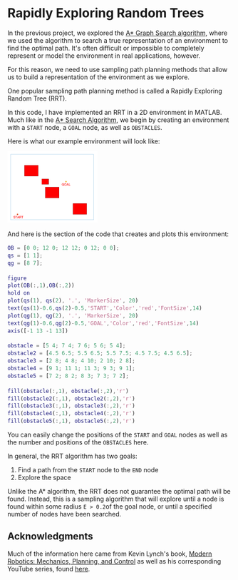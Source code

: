 # Rapidly Exploring Random Trees

In the previous project, we explored the [A* Graph Search algorithm](https://github.com/jschultz299/Path-Planning/tree/main/A-Star), where we used the algorithm to search a true representation of an environment to find the optimal path. It's often difficult or impossible to completely represent or model the environment in real applications, however.

For this reason, we need to use sampling path planning methods that allow us to build a representation of the environment as we explore.

One popular sampling path planning method is called a Rapidly Exploring Random Tree (RRT). 

In this code, I have implemented an RRT in a 2D environment in MATLAB. Much like in the [A* Search Algorithm](https://github.com/jschultz299/Path-Planning/tree/main/A-Star), we begin by creating an environment with a ```START``` node, a ```GOAL``` node, as well as ```OBSTACLES```.

Here is what our example environment will look like:

<img src="https://github.com/jschultz299/Path-Planning/blob/main/Rapidly-Exploring-Random-Trees/img/rrt-ex1-setup.png" width=40%>

And here is the section of the code that creates and plots this environment:

```matlab
OB = [0 0; 12 0; 12 12; 0 12; 0 0];
qs = [1 1];
qg = [8 7];

figure
plot(OB(:,1),OB(:,2))
hold on
plot(qs(1), qs(2), '.', 'MarkerSize', 20)
text(qs(1)-0.6,qs(2)-0.5,'START','Color','red','FontSize',14)
plot(qg(1), qg(2), '.', 'MarkerSize', 20)
text(qg(1)-0.6,qg(2)-0.5,'GOAL','Color','red','FontSize',14)
axis([-1 13 -1 13])

obstacle = [5 4; 7 4; 7 6; 5 6; 5 4];
obstacle2 = [4.5 6.5; 5.5 6.5; 5.5 7.5; 4.5 7.5; 4.5 6.5];
obstacle3 = [2 8; 4 8; 4 10; 2 10; 2 8];
obstacle4 = [9 1; 11 1; 11 3; 9 3; 9 1];
obstacle5 = [7 2; 8 2; 8 3; 7 3; 7 2];

fill(obstacle(:,1), obstacle(:,2),'r')
fill(obstacle2(:,1), obstacle2(:,2),'r')
fill(obstacle3(:,1), obstacle3(:,2),'r')
fill(obstacle4(:,1), obstacle4(:,2),'r')
fill(obstacle5(:,1), obstacle5(:,2),'r')
```
You can easily change the positions of the ```START``` and ```GOAL``` nodes as well as the number and positions of the ```OBSTACLES``` here.

In general, the RRT algorithm has two goals:
1. Find a path from the ```START``` node to the ```END``` node
2. Explore the space

Unlike the A* algorithm, the RRT does not guarantee the optimal path will be found. Instead, this is a sampling algorithm that will explore until a node is found within some radius ```E > 0.2```of the goal node, or until a specified number of nodes have been searched.



## Acknowledgments
Much of the information here came from Kevin Lynch's book, [Modern Robotics: Mechanics, Planning, and Control](http://hades.mech.northwestern.edu/images/7/7f/MR.pdf) as well as his corresponding YouTube series, found [here](https://www.youtube.com/playlist?list=PLggLP4f-rq02vX0OQQ5vrCxbJrzamYDfx).

